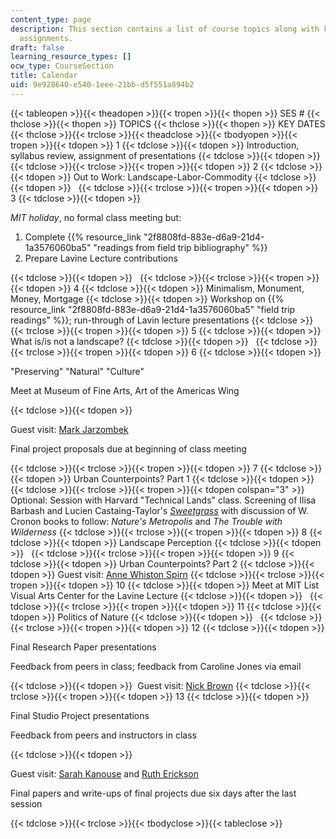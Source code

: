 ```yaml
---
content_type: page
description: This section contains a list of course topics along with key dates for
  assignments.
draft: false
learning_resource_types: []
ocw_type: CourseSection
title: Calendar
uid: 9e928640-e540-1eee-21bb-d5f551a894b2
---
```

{{< tableopen >}}{{< theadopen >}}{{< tropen >}}{{< thopen >}}
SES #
{{< thclose >}}{{< thopen >}}
TOPICS
{{< thclose >}}{{< thopen >}}
KEY DATES
{{< thclose >}}{{< trclose >}}{{< theadclose >}}{{< tbodyopen >}}{{< tropen >}}{{< tdopen >}}
1
{{< tdclose >}}{{< tdopen >}}
Introduction, syllabus review, assignment of presentations
{{< tdclose >}}{{< tdopen >}}
 
{{< tdclose >}}{{< trclose >}}{{< tropen >}}{{< tdopen >}}
2
{{< tdclose >}}{{< tdopen >}}
Out to Work: Landscape-Labor-Commodity
{{< tdclose >}}{{< tdopen >}}
 
{{< tdclose >}}{{< trclose >}}{{< tropen >}}{{< tdopen >}}
3
{{< tdclose >}}{{< tdopen >}}

*MIT holiday*, no formal class meeting but:

1. Complete {{% resource_link "2f8808fd-883e-d6a9-21d4-1a3576060ba5" "readings from field trip bibliography" %}}
2. Prepare Lavine Lecture contributions

{{< tdclose >}}{{< tdopen >}}
 
{{< tdclose >}}{{< trclose >}}{{< tropen >}}{{< tdopen >}}
4
{{< tdclose >}}{{< tdopen >}}
Minimalism, Monument, Money, Mortgage
{{< tdclose >}}{{< tdopen >}}
Workshop on {{% resource_link "2f8808fd-883e-d6a9-21d4-1a3576060ba5" "field trip readings" %}}; run-through of Lavin lecture presentations
{{< tdclose >}}{{< trclose >}}{{< tropen >}}{{< tdopen >}}
5
{{< tdclose >}}{{< tdopen >}}
What is/is not a landscape?
{{< tdclose >}}{{< tdopen >}}
 
{{< tdclose >}}{{< trclose >}}{{< tropen >}}{{< tdopen >}}
6
{{< tdclose >}}{{< tdopen >}}

"Preserving" "Natural" "Culture"

Meet at Museum of Fine Arts, Art of the Americas Wing

{{< tdclose >}}{{< tdopen >}}

Guest visit: [Mark Jarzombek](http://web.mit.edu/mmj4/www/)

Final project proposals due at beginning of class meeting

{{< tdclose >}}{{< trclose >}}{{< tropen >}}{{< tdopen >}}
7
{{< tdclose >}}{{< tdopen >}}
Urban Counterpoints? Part 1
{{< tdclose >}}{{< tdopen >}}
 
{{< tdclose >}}{{< trclose >}}{{< tropen >}}{{< tdopen colspan="3" >}}
Optional: Session with Harvard "Technical Lands" class. Screening of Ilisa Barbash and Lucien Castaing-Taylor's [*Sweetgrass*](https://www.amdoc.org/watch/sweetgrass/?gad_source=1&gclid=Cj0KCQjwhb60BhClARIsABGGtw8_Gdhw6T6wGW12NXvbjlnaI68kS5SypaVSQ855adDY6AKCDXX_JiAaAt2OEALw_wcB) with discussion of W. Cronon books to follow: *Nature's Metropolis* and *The Trouble with Wilderness*
{{< tdclose >}}{{< trclose >}}{{< tropen >}}{{< tdopen >}}
8
{{< tdclose >}}{{< tdopen >}}
Landscape Perception
{{< tdclose >}}{{< tdopen >}}
 
{{< tdclose >}}{{< trclose >}}{{< tropen >}}{{< tdopen >}}
9
{{< tdclose >}}{{< tdopen >}}
Urban Counterpoints? Part 2
{{< tdclose >}}{{< tdopen >}}
Guest visit: [Anne Whiston Spirn](http://www.annewhistonspirn.com/)
{{< tdclose >}}{{< trclose >}}{{< tropen >}}{{< tdopen >}}
10
{{< tdclose >}}{{< tdopen >}}
Meet at MIT List Visual Arts Center for the Lavine Lecture
{{< tdclose >}}{{< tdopen >}}
 
{{< tdclose >}}{{< trclose >}}{{< tropen >}}{{< tdopen >}}
11
{{< tdclose >}}{{< tdopen >}}
Politics of Nature
{{< tdclose >}}{{< tdopen >}}
 
{{< tdclose >}}{{< trclose >}}{{< tropen >}}{{< tdopen >}}
12
{{< tdclose >}}{{< tdopen >}}

Final Research Paper presentations

Feedback from peers in class; feedback from Caroline Jones via email

{{< tdclose >}}{{< tdopen >}}
 Guest visit: [Nick Brown](https://camd.northeastern.edu/faculty/nicholas-brown/)
{{< tdclose >}}{{< trclose >}}{{< tropen >}}{{< tdopen >}}
13
{{< tdclose >}}{{< tdopen >}}

Final Studio Project presentations

Feedback from peers and instructors in class

{{< tdclose >}}{{< tdopen >}}

Guest visit: [Sarah Kanouse](https://camd.northeastern.edu/artdesign/people/sarah-kanouse/) and [Ruth Erickson](https://upenn.academia.edu/RuthErickson)

Final papers and write-ups of final projects due six days after the last session

{{< tdclose >}}{{< trclose >}}{{< tbodyclose >}}{{< tableclose >}}